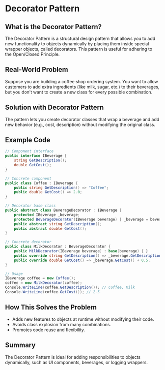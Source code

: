 # Decorator Pattern

## What is the Decorator Pattern?
The Decorator Pattern is a structural design pattern that allows you to add new functionality to objects dynamically by placing them inside special wrapper objects, called decorators. This pattern is useful for adhering to the Open/Closed Principle.

## Real-World Problem
Suppose you are building a coffee shop ordering system. You want to allow customers to add extra ingredients (like milk, sugar, etc.) to their beverages, but you don't want to create a new class for every possible combination.

## Solution with Decorator Pattern
The pattern lets you create decorator classes that wrap a beverage and add new behavior (e.g., cost, description) without modifying the original class.

## Example Code
```csharp
// Component interface
public interface IBeverage {
    string GetDescription();
    double GetCost();
}

// Concrete component
public class Coffee : IBeverage {
    public string GetDescription() => "Coffee";
    public double GetCost() => 2.0;
}

// Decorator base class
public abstract class BeverageDecorator : IBeverage {
    protected IBeverage _beverage;
    protected BeverageDecorator(IBeverage beverage) { _beverage = beverage; }
    public abstract string GetDescription();
    public abstract double GetCost();
}

// Concrete decorator
public class MilkDecorator : BeverageDecorator {
    public MilkDecorator(IBeverage beverage) : base(beverage) { }
    public override string GetDescription() => _beverage.GetDescription() + ", Milk";
    public override double GetCost() => _beverage.GetCost() + 0.5;
}

// Usage
IBeverage coffee = new Coffee();
coffee = new MilkDecorator(coffee);
Console.WriteLine(coffee.GetDescription()); // Coffee, Milk
Console.WriteLine(coffee.GetCost()); // 2.5
```

## How This Solves the Problem
- Adds new features to objects at runtime without modifying their code.
- Avoids class explosion from many combinations.
- Promotes code reuse and flexibility.

## Summary
The Decorator Pattern is ideal for adding responsibilities to objects dynamically, such as UI components, beverages, or logging wrappers.
